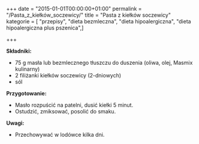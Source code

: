 +++
date = "2015-01-01T00:00:00+01:00"
permalink = "/Pasta_z_kiełków_soczewicy/"
title = "Pasta z kiełków soczewicy"
kategorie = [ "przepisy", "dieta bezmleczna", "dieta hipoalergiczna", "dieta hipoalergiczna plus pszenica",]

+++

**Składniki:**

-   75 g masła lub bezmlecznego tłuszczu do duszenia (oliwa, olej, Masmix kulinarny)
-   2 filiżanki kiełków soczewicy (2-dniowych)
-   sól

**Przygotowanie:**

-   Masło rozpuścić na patelni, dusić kiełki 5 minut.
-   Ostudzić, zmiksować, posolić do smaku.

**Uwagi:**

-   Przechowywać w lodówce kilka dni.
